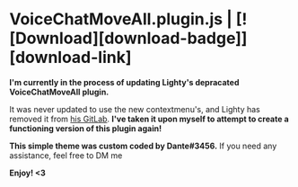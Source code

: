 # VoiceChatMoveAll.plugin.js | [![Download][download-badge]][download-link]

<!-- 
[download-badge]: https://img.shields.io/badge/Download-Theme-success
[download-link]: https://betterdiscord.net/ghdl?url=https://raw.githubusercontent.com/cdantetho/DiscordTools/master/Plugins/VoiceChatMoveAll/VoiceChatMoveAll.plugin.js

![GIF Example](https://i.imgur.com/OLbdKdP.png)
 -->

**I'm currently in the process of updating Lighty's depracated VoiceChatMoveAll plugin.**

It was never updated to use the new contextmenu's, and Lighty has removed it from [his GitLab](https://_lighty_.gitlab.io/bdstuff/). **I've taken it upon myself to attempt to create a functioning version of this plugin again!**

**This simple theme was custom coded by Dante#3456.** If you need any assistance, feel free to DM me

**Enjoy! <3**